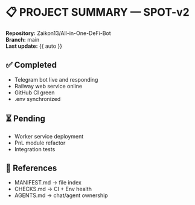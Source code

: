 # 📋 PROJECT SUMMARY — SPOT-v2

**Repository:** Zaikon13/All-in-One-DeFi-Bot  
**Branch:** main  
**Last update:** {{ auto }}

## ✅ Completed
- Telegram bot live and responding
- Railway web service online
- GitHub CI green
- .env synchronized

## ⏳ Pending
- Worker service deployment
- PnL module refactor
- Integration tests

## 📎 References
- MANIFEST.md → file index
- CHECKS.md → CI + Env health
- AGENTS.md → chat/agent ownership
